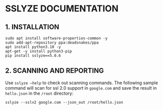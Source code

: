 # SSLYZE DOCUMENTATION

## 1. INSTALLATION
```
sudo apt install software-properties-common -y
sudo add-apt-repository ppa:deadsnakes/ppa
apt install python3.10 -y 
apt-get -y install python3-pip 
pip install sslyze==5.0.6 
```
## 2. SCANNING AND REPORTING
Use ```sslyze –help``` to check out scanning commands. The following sample command will scan for ssl 2.0 support in ```google.com``` and save the result in ```hello.json``` in the ```/root``` directory:
```
sslyze --sslv2 google.com --json_out /root/hello.json
```
